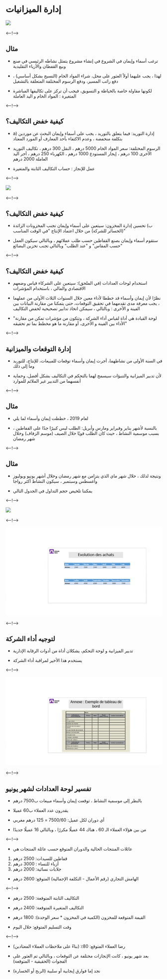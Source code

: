 # إدارة الميزانيات
![](http://douar.tech/dt_assets/session-2/slide-1.png)

<--!-->

## مثال

- ترغب أسماء وإيمان في الشروع في إنشاء مشروع يتمثل نشاطه الرئيسي في صنع وبيع القفطان والأزياء التقليدية

- لهذا ، يجب عليهما أولاً العثور على محل، شراء المواد الخام (النسيج بشكل أساسي) ، دفع راتب المسير، ودفع الرسوم المختلفة المتعلقة بالتشغيل

- لكونها مقاولة خاصة بالخياطة و التسويق، فيجب أن تركز على تكاليفها المباشرة المتغيرة : المواد الخام و اليد العاملة

<--!-->

## كيفية خفض التكاليف؟

-  a) إدارة التوريد: فيما يتعلق بالتوريد ، يجب على أسماء وإيمان البحث عن موردين بتكلفة منخفضة ، وعدم الاكتفاء بأحد المعارف أو المورد المعتاد

- الرسوم المختلفة: سعر المواد الخام 5000 درهم ، النقل 300 درهم ، تكاليف التوريد الأخرى 100 درهم ، إيجار المستودع 1000 درهم ، الكهرباء 250 درهم ، أجر اليد العاملة 2000 درهم

- عمل للإنجاز : حساب التكاليف الثابتة والمتغيرة

<--!-->

![](./assets/Coûts_fixes_et_variables.png)

<--!-->

## كيفية خفض التكاليف؟

- ب) تحسين إدارة المخزون: سيتعين على أسماء وإيمان تجنب المخزونات الزائدة (الخسائر للشركة) من خلال اعتماد الإنتاج "في الوقت المناسب"

- ستقوم أسماء وإيمان بصنع القفاطين حسب طلب عملائهم ، وبالتالي سيكون العمل "حسب المقاس" و "عند الطلب" وبالتالي تجنب تخزين البضائع

<--!-->

## كيفية خفض التكاليف؟

- استخدام لوحات العدادات (في الملحق): سيتعين على الشركاء قياس وضعهم الاقتصادي والمالي ، باستخدام المؤشرات

- نظرًا لأن إيمان وأسماء قد خططا لأداء معين خلال السنوات الثلاث الأولى من عملهما ، يجب معرفة مدى تقدمهما في تحقيق التوقعات، حتى يتمكنا من مقارنة البيانات بين الفينة و الأخرى : وبالتالي ، سيمكن اتخاذ تدابير تصحيحية لخفض التكاليف

- "لوحة القيادة هي أداة لقياس أداء الشركة ، وتتكون من مؤشرات تمكن من مقارنة الأداء بين الفينة و الأخرى، أو مقارنة ما هو مخطط بما تم تحقيقه"

<--!-->

## إدارة التوقعات والميزانية

- في السنة الأولى من نشاطهما، أجرت إيمان وأسماء توقعات للمبيعات، للإنتاج، للتوريد وما إلى ذلك

- لأن تدبير الميزانية والتنبؤات سيسمح لهما بالتحكم في التكاليف بشكل أفضل، وحماية أنفسهما من التدبير غير الملائم للموارد

<--!-->

## مثال

- لعام 2019 ، خططت إيمان وأسماء لما يلي

- بالنسبة لأشهر يناير وفبراير ومارس وأبريل: الطلب ليس كبيرًا جدًا على القفاطين ، بسبب موسمية النشاط ، حيث كان الطلب قويًا خلال الصيف (موسم الزفاف) وخلال شهر رمضان

<--!-->

## مثال

- ونتيجة لذلك ، خلال شهر ماي الذي يتزامن مع شهر رمضان وخلال أشهر يونيو ويوليوز وأغسطس وسبتمبر ، سيكون النشاط أكثر رواجا

- يمكننا تلخيص حجم التداول في الجدول التالي

<--!-->

![](./assets/CA_prévisionnel.png)

<--!-->

![](./assets/Evolution_des_achats.png)

<--!-->

## لتوجيه أداء الشركة

- تدبير الميزانية و لوحة التحكم، يشكلان أداة من أدوات الرقابة الإدارية

- يستخدم هذا الأخير لمراقبة أداء الشركة

<--!-->

![](./assets/Tableau_de_bord.png)

<--!-->

## تفسير لوحة العدادات لشهر يونيو

- بالنظر إلى موسمية النشاط ، توقعت إيمان وأسماء مبيعات ب7500 درهم

- يقدرون عدد العملاء ب60 عميلا

- أي دوران لكل عميل: 7500/60 = 125 درهم مغربي

- من بين هؤلاء العملاء الـ 60 ، هناك 44 عميلًا مكررًا ، وبالتالي 16 عميلًا جديدًا

<--!-->

- عائلات المنتجات الحالية والدوران المتوقع حسب عائلة المنتجات هي
1) قفاطين للسيدات: 2500 درهم
2) أزياء للنساء : 3000 درهم
3) جلابات نسائية: 2000 درهم

- الهامش التجاري (رقم الأعمال - التكلفة الإجمالية) المتوقع: 2600 درهم 

<--!-->

- التكاليف الثابتة المتوقعة: 2500 درهم

- التكاليف المتغيرة المتوقعة: 2400 درهم

- القيمة المتوقعة للمخزون (الكمية في المخزون * سعر الوحدة): 1800 درهم

- وقت التسليم المتوقع: خلال اليوم

<--!-->

- رضا العملاء المتوقع: 80٪ (بناءً على ملاحظات العملاء المعتادين)

- بعد شهر يونيو ، كانت الإنجازات مختلفة عن التوقعات ، وبالتالي تم العثور على الفجوات (الحقيقية - المتوقعة)


- نجد إما فوارق إيجابية أو سلبية (الربح أو الخسارة)
